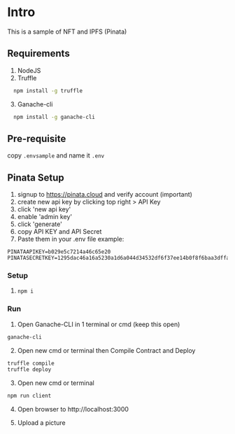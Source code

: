 # Intro
This is a sample of NFT and IPFS (Pinata)

## Requirements
1. NodeJS
2. Truffle 
```sh 
  npm install -g truffle 
```
3. Ganache-cli 
```sh 
  npm install -g ganache-cli 
```

## Pre-requisite
copy `.envsample` and name it `.env`

## Pinata Setup
1. signup to https://pinata.cloud and verify account (important)
2. create new api key by clicking top right > API Key
3. click 'new api key'
4. enable 'admin key'
5. click 'generate'
6. copy API KEY and API Secret
7. Paste them in your .env file
example:
```env
PINATAAPIKEY=b029e5c7214a46c65e20 
PINATASECRETKEY=1295dac46a16a5230a1d6a044d34532df6f37ee14b0f8f6baa3dffa439a8a99e
```


### Setup
1. `npm i`

### Run
1. Open Ganache-CLI in 1 terminal or cmd (keep this open)
```sh
ganache-cli
```

2. Open new cmd or terminal then Compile Contract and Deploy
```sh
truffle compile
truffle deploy
```

3. Open new cmd or terminal
```sh
npm run client
``` 

4. Open browser to http://localhost:3000 

5. Upload a picture 

